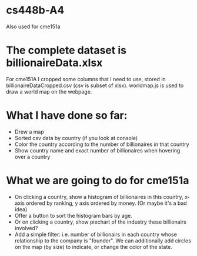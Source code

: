 # cs448b-A4
Also used for cme151a
# The complete dataset is billionaireData.xlsx
For cme151A I cropped some columns that I need to use, stored in billionaireDataCropped.csv (csv is subset of xlsx). worldmap.js is used to draw a world map on the webpage.
# What I have done so far: 
  - Drew a map
  - Sorted csv data by country (if you look at console)
  - Color the country according to the number of billionaires in that country
  - Show country name and exact number of billionaires when hovering over a country
# What we are going to do for cme151a
  - On clicking a country, show a histogram of billionaires in this country, x-axis ordered by ranking, y axis ordered by money. (Or maybe it's a bad idea)
  - Offer a button to sort the histogram bars by age. 
  - Or on clicking a country, show piechart of the industry these billionairs involved?
  - Add a simple filter: i.e. number of billionairs in each country whose relationship to the company is "founder". We can additionally add circles 
    on the map (by size) to indicate, or change the color of the state.
